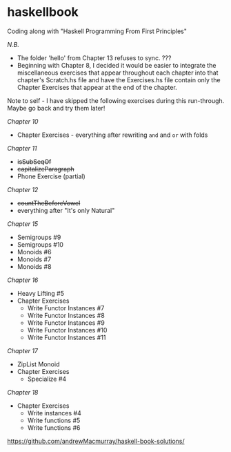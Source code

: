 # haskellbook
Coding along with "Haskell Programming From First Principles"

*N.B.*
* The folder 'hello' from Chapter 13 refuses to sync. ???
* Beginning with Chapter 8, I decided it would be easier to integrate the miscellaneous
  exercises that appear throughout each chapter into that chapter's Scratch.hs file and have
  the Exercises.hs file contain only the Chapter Exercises that appear at the end of the
  chapter.

Note to self - I have skipped the following exercises during this run-through. Maybe go back and try them later!

_Chapter 10_
* Chapter Exercises - everything after rewriting `and` and `or` with folds

_Chapter 11_
* ~~isSubSeqOf~~
* ~~capitalizeParagraph~~
* Phone Exercise (partial)

_Chapter 12_
* ~~countTheBeforeVowel~~
* everything after "It's only Natural"

_Chapter 15_
* Semigroups #9
* Semigroups #10
* Monoids #6
* Monoids #7
* Monoids #8

_Chapter 16_
* Heavy Lifting #5
* Chapter Exercises
    * Write Functor Instances #7
    * Write Functor Instances #8
    * Write Functor Instances #9
    * Write Functor Instances #10
    * Write Functor Instances #11

_Chapter 17_
* ZipList Monoid
* Chapter Exercises
    * Specialize #4

_Chapter 18_
* Chapter Exercises
    * Write instances #4
    * Write functions #5
    * Write functions #6


https://github.com/andrewMacmurray/haskell-book-solutions/
